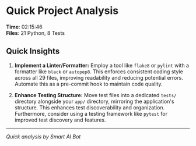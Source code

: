 # Quick Project Analysis

**Time**: 02:15:46  
**Files**: 21 Python, 8 Tests

## Quick Insights

1. **Implement a Linter/Formatter:** Employ a tool like `flake8` or `pylint` with a formatter like `black` or `autopep8`.  This enforces consistent coding style across all 29 files, improving readability and reducing potential errors. Automate this as a pre-commit hook to maintain code quality.

2. **Enhance Testing Structure:**  Move test files into a dedicated `tests/` directory alongside your `app/` directory, mirroring the application's structure. This enhances test discoverability and organization. Furthermore, consider using a testing framework like `pytest` for improved test discovery and features.


---
*Quick analysis by Smart AI Bot*

